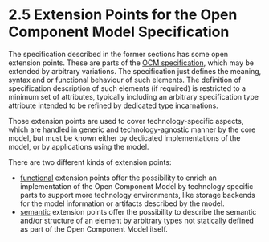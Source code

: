 # 2.5 Extension Points for the Open Component Model Specification

The specification described in the former sections has some open
extension points.
These are parts of the [OCM specification](../README.md), which may be extended
by arbitrary variations. The specification just defines the meaning, syntax
and or functional behaviour of such elements.
The definition of specification description of such elements (if required) is
restricted to a minimum set of attributes, typically including an arbitrary
specification type attribute intended to be refined by dedicated type
incarnations.

Those extension points are used to cover technology-specific aspects,
which are handled in generic and technology-agnostic manner by the core model,
but must be known either by dedicated implementations of the model, or
by applications using the model.

There are two different kinds of extension points:

- [functional](functional.md) extension points offer the possibility to
  enrich an implementation of the Open Component Model by technology specific
  parts to support more technology environments, like storage backends for
  the model information or artifacts described by the model.
- [semantic](semantic.md) extension points offer the possibility to
  describe the semantic and/or structure of an element by arbitrary types not
  statically defined as part of the Open Component Model itself.
